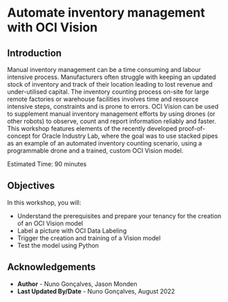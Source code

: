 # Automate inventory management with OCI Vision

## Introduction

Manual inventory management can be a time consuming and labour intensive process. Manufacturers often struggle with keeping an updated stock of inventory and track of their location leading to lost revenue and under-utilised capital. The inventory counting process on-site for large remote factories or warehouse facilities involves time and resource intensive steps, constraints and is prone to errors.
OCI Vision can be used to supplement manual inventory management efforts by using drones (or other robots) to observe, count and report information reliably and faster.
This workshop features elements of the recently developed proof-of-concept for Oracle Industry Lab, where the goal was to use stacked pipes as an example of an automated inventory counting scenario, using a programmable drone and a trained, custom OCI Vision model.

Estimated Time: 90 minutes

## Objectives

In this workshop, you will:
- Understand the prerequisites and prepare your tenancy for the creation of an OCI Vision model
- Label a picture with OCI Data Labeling
- Trigger the creation and training of a Vision model
- Test the model using Python

## Acknowledgements

* **Author** - Nuno Gonçalves, Jason Monden
* **Last Updated By/Date** - Nuno Gonçalves, August 2022
